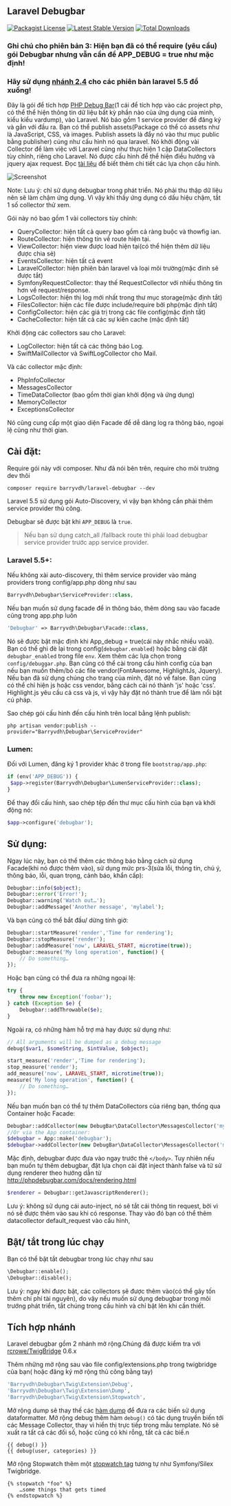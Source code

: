## Laravel Debugbar
[![Packagist License](https://poser.pugx.org/barryvdh/laravel-debugbar/license.png)](http://choosealicense.com/licenses/mit/)
[![Latest Stable Version](https://poser.pugx.org/barryvdh/laravel-debugbar/version.png)](https://packagist.org/packages/barryvdh/laravel-debugbar)
[![Total Downloads](https://poser.pugx.org/barryvdh/laravel-debugbar/d/total.png)](https://packagist.org/packages/barryvdh/laravel-debugbar)

### Ghi chú cho phiên bản 3: Hiện bạn đã có thể require (yêu cầu) gói Debugbar  nhưng vẫn cần để APP_DEBUG = true như mặc định!

### Hãy sử dụng [nhánh 2.4](https://github.com/barryvdh/laravel-debugbar/tree/2.4) cho các phiên bản laravel 5.5 đổ xuống!

Đây là gói để tích hợp [PHP Debug Bar](http://phpdebugbar.com/)(1 cái để tích hợp vào các project php, có thể thể hiện thông tin dữ liệu bất kỳ phần nào của ứng dụng của mình, kiểu kiểu vardump), vào Laravel. Nó báo gồm 1 service provider để đăng ký và gắn với đầu ra. Bạn có thể publish assets(Package có thể có assets như là JavaScript, CSS, và images. Publish assets là đẩy nó vào thư mục public bằng publisher) cúng như cấu hình nó qua laravel.
Nó khởi động vài Collector để làm việc với Laravel cũng như thực hiện 1 cặp DataCollectors tùy chỉnh, riêng cho Laravel.
 Nó được cấu hình để thể hiện điều hướng và jquery ajax request.
Đọc [tài liệu](http://phpdebugbar.com/docs/) để biết thêm chi tiết các lựa chọn cấu hình. 

![Screenshot](https://cloud.githubusercontent.com/assets/973269/4270452/740c8c8c-3ccb-11e4-8d9a-5a9e64f19351.png)

Note: Lưu ý: chỉ sử dụng debugbar trong phát triển. Nó phải thu thập dữ liệu nên sẽ làm chậm ứng dụng. Vì vậy khi thấy ứng dụng có dấu hiệu chậm, tắt 1 số collector thử xem. 

Gói này nó bao gồm 1 vài collectors tùy chỉnh: 
 - QueryCollector: hiện tất cả query bao gồm cả ràng buộc và thowfig ian. 
 - RouteCollector: hiện thông tin về route hiện tại. 
 - ViewCollector: hiện view được load hiện tại(có thể hiện thêm dữ liệu được chia sẻ)
 - EventsCollector: hiện tất cả event 
 - LaravelCollector: hiện phiên bản laravel và loại môi trường(mặc đinh sẽ được tắt) 
 - SymfonyRequestCollector: thay thế RequestCollector với nhiều thông tin hơn về request/response. 
 - LogsCollector: hiện thị log mới nhất trong thư mục storage(mặc định tắt) 
 - FilesCollector: hiện các file được include/require bởi php(mặc định tắt) 
 - ConfigCollector: hiện các giá trị trong các file config(mặc định tắt) 
 - CacheCollector: hiện tất cả các sự kiên cache (mặc định tắt) 

Khởi động các collectors sau cho Laravel: 
 - LogCollector: hiện tất cả các thông báo Log. 
 - SwiftMailCollector và SwiftLogCollector cho Mail. 

Và các collector mặc định: 
 - PhpInfoCollector 
 - MessagesCollector 
 - TimeDataCollector (bao gồm thời gian khởi động và ứng dụng) 
 - MemoryCollector 
 - ExceptionsCollector 

Nó cũng cung cấp một giao diện Facade để dễ dàng log ra thông báo, ngoại lệ cũng như thời gian. 

## Cài đặt: 

Require gói này với composer. Như đã nói bên trên, require cho môi trường dev thôi 

```shell
composer require barryvdh/laravel-debugbar --dev
```

Laravel 5.5 sử dụng gói Auto-Discovery, vì vậy bạn không cần phải thêm service provider thủ công.

Debugbar sẽ được bật khi `APP_DEBUG` là `true`. 

> Nếu bạn sử dụng catch_all /fallback route thì phải load debugbar service provider trước app service provider. 

### Laravel 5.5+:

Nếu không xài auto-discovery, thì thêm service provider vào mảng providers trong config/app.php dòng như sau

```php
Barryvdh\Debugbar\ServiceProvider::class,
```

Nếu bạn muốn sử dụng facade để in thông báo, thêm dòng sau vào facade cũng trong app.php luôn 

```php
'Debugbar' => Barryvdh\Debugbar\Facade::class,
```

Nó sẽ được bật mặc định khi App_debug = true(cái này nhắc nhiều voãi). Bạn có thể ghi đè lại trong config(`debugbar.enabled`) hoặc bằng cài đặt `debugbar_enabled` trong file `env`. Xem thêm các lựa chọn trong `config/debuggar.php`.
Bạn cũng có thể cài trong cấu hình config của bạn nếu bạn muốn thêm/bỏ các file vendor(FontAwesome, HighlightJs, Jquery). Nếu bạn đã sử dụng chúng cho trang của mình, đặt nó về false.
Bạn cũng có thể chỉ hiện js hoặc css vendor, bằng cách cài nó thành 'js' hoặc 'css'. Highlight.js yêu cầu cả css và js, vì vậy hãy đặt nó thành true để làm nổi bật cú pháp. 

Sao chép gói cấu hình đến cấu hình trên local bằng lệnh publish: 

```shell
php artisan vendor:publish --provider="Barryvdh\Debugbar\ServiceProvider"
```

### Lumen:

Đối với Lumen, đăng ký 1 provider khác ở trong file `bootstrap/app.php`:

```php
if (env('APP_DEBUG')) {
 $app->register(Barryvdh\Debugbar\LumenServiceProvider::class);
}
```

Để thay đổi cấu hình, sao chép tệp đến thư mục cấu hình của bạn và khởi động nó: 

```php
$app->configure('debugbar');
```

## Sử dụng: 

Ngay lúc này, bạn có thể thêm các thông báo bằng cách sử dụng Facade(khi nó được thêm vào), sử dụng mức prs-3(sửa lỗi, thông tin, chú ý, thông báo, lỗi, quan trọng, cảnh báo, khẩn cấp): 

```php
Debugbar::info($object);
Debugbar::error('Error!');
Debugbar::warning('Watch out…');
Debugbar::addMessage('Another message', 'mylabel');
```

Và bạn cũng có thể bắt đầu/ dừng tính giờ: 

```php
Debugbar::startMeasure('render','Time for rendering');
Debugbar::stopMeasure('render');
Debugbar::addMeasure('now', LARAVEL_START, microtime(true));
Debugbar::measure('My long operation', function() {
    // Do something…
});
```

Hoặc bạn cũng có thể đưa ra những ngoại lệ: 

```php
try {
    throw new Exception('foobar');
} catch (Exception $e) {
    Debugbar::addThrowable($e);
}
```

Ngoài ra, có những hàm hỗ trợ mà hay được sử dụng như: 

```php
// All arguments will be dumped as a debug message
debug($var1, $someString, $intValue, $object);

start_measure('render','Time for rendering');
stop_measure('render');
add_measure('now', LARAVEL_START, microtime(true));
measure('My long operation', function() {
    // Do something…
});
```

Nếu bạn muốn bạn có thể tự thêm DataCollectors của riêng bạn, thống qua Container hoặc Facade: 

```php
Debugbar::addCollector(new DebugBar\DataCollector\MessagesCollector('my_messages'));
//Or via the App container:
$debugbar = App::make('debugbar');
$debugbar->addCollector(new DebugBar\DataCollector\MessagesCollector('my_messages'));
```

Mặc định, debugbar được đưa vào ngay trước thẻ `</body>`. Tuy nhiên nếu bạn muốn tự thêm debugbar, đặt lựa chọn cài đặt inject thành false và tử sử dụng renderer theo hướng dẫn từ http://phpdebugbar.com/docs/rendering.html

```php
$renderer = Debugbar::getJavascriptRenderer();
```

Lưu ý: không sử dụng cái auto-inject, nó sẽ tắt cái thông tin request, bởi vì nó sẽ được thêm vào sau khi có response. 
Thay vào đó bạn có thể thêm datacollector default_request vào cấu hình, 

## Bật/ tắt trong lúc chạy
Bạn có thể bật tắt debugbar trong lúc chạy như sau

```php
\Debugbar::enable();
\Debugbar::disable();
```

Lưu ý: ngay khi được bật, các collectors sẽ được thêm vào(có thể gây tốn thêm chi phí tài nguyên), do vậy nếu muốn sử dụng debugbar trong môi trướng phát triển, tắt chúng trong cấu hình và chỉ bật lên khi cần thiết.


## Tích hợp nhánh

Laravel debugbar gồm 2 nhánh mở rộng.Chúng đã được kiểm tra với [rcrowe/TwigBridge](https://github.com/rcrowe/TwigBridge) 0.6.x

Thêm những mở rộng sau vào file config/extensions.php trong twigbridge của bạn( hoặc đăng ký mở rộng thủ công bằng tay) 

```php
'Barryvdh\Debugbar\Twig\Extension\Debug',
'Barryvdh\Debugbar\Twig\Extension\Dump',
'Barryvdh\Debugbar\Twig\Extension\Stopwatch',
```

Mở rộng dump sẽ thay thế các [hàm dump](http://twig.sensiolabs.org/doc/functions/dump.html) để đưa ra các biến sử dụng dataformatter. Mở rộng debug thêm hàm `debug()` có tác dụng truyển biến tới các Message Collector, thay vì hiển thị trực tiếp trong mẫu template. Nó sẽ xuất ra tất cả các đối số, hoặc cũng có khi rỗng, tất cả các biế.n

```twig
{{ debug() }}
{{ debug(user, categories) }}
```

Mở rộng Stopwatch thêm một [stopwatch tag](http://symfony.com/blog/new-in-symfony-2-4-a-stopwatch-tag-for-twig)  tương tự như Symfony/Silex Twigbridge.

```twig
{% stopwatch "foo" %}
    …some things that gets timed
{% endstopwatch %}
```
